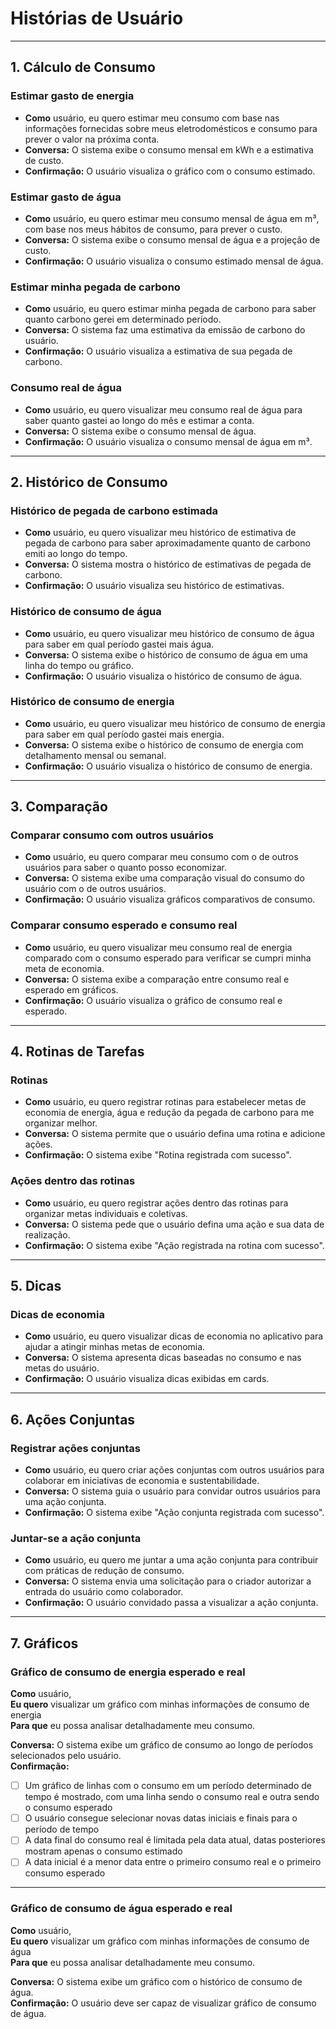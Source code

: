 # Histórias de Usuário

---

## 1. Cálculo de Consumo

### Estimar gasto de energia
  - **Como** usuário, eu quero estimar meu consumo com base nas informações fornecidas sobre meus eletrodomésticos e consumo para prever o valor na próxima conta.
  - **Conversa:** O sistema exibe o consumo mensal em kWh e a estimativa de custo.
  - **Confirmação:** O usuário visualiza o gráfico com o consumo estimado.

### Estimar gasto de água
  - **Como** usuário, eu quero estimar meu consumo mensal de água em m³, com base nos meus hábitos de consumo, para prever o custo.
  - **Conversa:** O sistema exibe o consumo mensal de água e a projeção de custo.
  - **Confirmação:** O usuário visualiza o consumo estimado mensal de água.

### Estimar minha pegada de carbono
  - **Como** usuário, eu quero estimar minha pegada de carbono para saber quanto carbono gerei em determinado período.
  - **Conversa:** O sistema faz uma estimativa da emissão de carbono do usuário.
  - **Confirmação:** O usuário visualiza a estimativa de sua pegada de carbono.


### Consumo real de água 
  - **Como** usuário, eu quero visualizar meu consumo real de água para saber quanto gastei ao longo do mês e estimar a conta.
  - **Conversa:** O sistema exibe o consumo mensal de água.
  - **Confirmação:** O usuário visualiza o consumo mensal de água em m³.

---

## 2. Histórico de Consumo


### Histórico de pegada de carbono estimada
  - **Como** usuário, eu quero visualizar meu histórico de estimativa de pegada de carbono para saber aproximadamente quanto de carbono emiti ao longo do tempo.
  - **Conversa:** O sistema mostra o histórico de estimativas de pegada de carbono.
  - **Confirmação:** O usuário visualiza seu histórico de estimativas.

### Histórico de consumo de água
  - **Como** usuário, eu quero visualizar meu histórico de consumo de água para saber em qual período gastei mais água.
  - **Conversa:** O sistema exibe o histórico de consumo de água em uma linha do tempo ou gráfico.
  - **Confirmação:** O usuário visualiza o histórico de consumo de água.

### Histórico de consumo de energia
  - **Como** usuário, eu quero visualizar meu histórico de consumo de energia para saber em qual período gastei mais energia.
  - **Conversa:** O sistema exibe o histórico de consumo de energia com detalhamento mensal ou semanal.
  - **Confirmação:** O usuário visualiza o histórico de consumo de energia.

---

## 3. Comparação

### Comparar consumo com outros usuários
  - **Como** usuário, eu quero comparar meu consumo com o de outros usuários para saber o quanto posso economizar.
  - **Conversa:** O sistema exibe uma comparação visual do consumo do usuário com o de outros usuários.
  - **Confirmação:** O usuário visualiza gráficos comparativos de consumo.

### Comparar consumo esperado e consumo real
  - **Como** usuário, eu quero visualizar meu consumo real de energia comparado com o consumo esperado para verificar se cumpri minha meta de economia.
  - **Conversa:** O sistema exibe a comparação entre consumo real e esperado em gráficos.
  - **Confirmação:** O usuário visualiza o gráfico de consumo real e esperado.

---

## 4. Rotinas de Tarefas

### Rotinas
  - **Como** usuário, eu quero registrar rotinas para estabelecer metas de economia de energia, água e redução da pegada de carbono para me organizar melhor.
  - **Conversa:** O sistema permite que o usuário defina uma rotina e adicione ações.
  - **Confirmação:** O sistema exibe "Rotina registrada com sucesso".

### Ações dentro das rotinas
  - **Como** usuário, eu quero registrar ações dentro das rotinas para organizar metas individuais e coletivas.
  - **Conversa:** O sistema pede que o usuário defina uma ação e sua data de realização.
  - **Confirmação:** O sistema exibe "Ação registrada na rotina com sucesso".

---

## 5. Dicas

### Dicas de economia
  - **Como** usuário, eu quero visualizar dicas de economia no aplicativo para ajudar a atingir minhas metas de economia.
  - **Conversa:** O sistema apresenta dicas baseadas no consumo e nas metas do usuário.
  - **Confirmação:** O usuário visualiza dicas exibidas em cards.

---

## 6. Ações Conjuntas

### Registrar ações conjuntas
  - **Como** usuário, eu quero criar ações conjuntas com outros usuários para colaborar em iniciativas de economia e sustentabilidade.
  - **Conversa:** O sistema guia o usuário para convidar outros usuários para uma ação conjunta.
  - **Confirmação:** O sistema exibe "Ação conjunta registrada com sucesso".

### Juntar-se a ação conjunta
  - **Como** usuário, eu quero me juntar a uma ação conjunta para contribuir com práticas de redução de consumo.
  - **Conversa:** O sistema envia uma solicitação para o criador autorizar a entrada do usuário como colaborador.
  - **Confirmação:** O usuário convidado passa a visualizar a ação conjunta.

---

## 7. Gráficos

### Gráfico de consumo de energia esperado e real
**Como** usuário,  
**Eu quero** visualizar um gráfico com minhas informações de consumo de energia  
**Para que** eu possa analisar detalhadamente meu consumo.

**Conversa:** O sistema exibe um gráfico de consumo ao longo de períodos selecionados pelo usuário.  
**Confirmação:**

- [ ] Um gráfico de linhas com o consumo em um período determinado de tempo é mostrado, com uma linha sendo o consumo real e outra sendo o consumo esperado
- [ ] O usuário consegue selecionar novas datas iniciais e finais para o período de tempo
- [ ] A data final do consumo real é limitada pela data atual, datas posteriores mostram apenas o consumo estimado
- [ ] A data inicial é a menor data entre o primeiro consumo real e o primeiro consumo esperado

---

### Gráfico de consumo de água esperado e real
**Como** usuário,  
**Eu quero** visualizar um gráfico com minhas informações de consumo de água  
**Para que** eu possa analisar detalhadamente meu consumo.

**Conversa:** O sistema exibe um gráfico com o histórico de consumo de água.  
**Confirmação:** O usuário deve ser capaz de visualizar gráfico de consumo de água.
